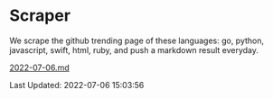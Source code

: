 # Scraper

We scrape the github trending page of these languages: go, python, javascript, swift, html, ruby, and push a markdown result everyday.

[2022-07-06.md](https://github.com/henson/Scraper/blob/master/2022-07-06.md)

Last Updated: 2022-07-06 15:03:56
